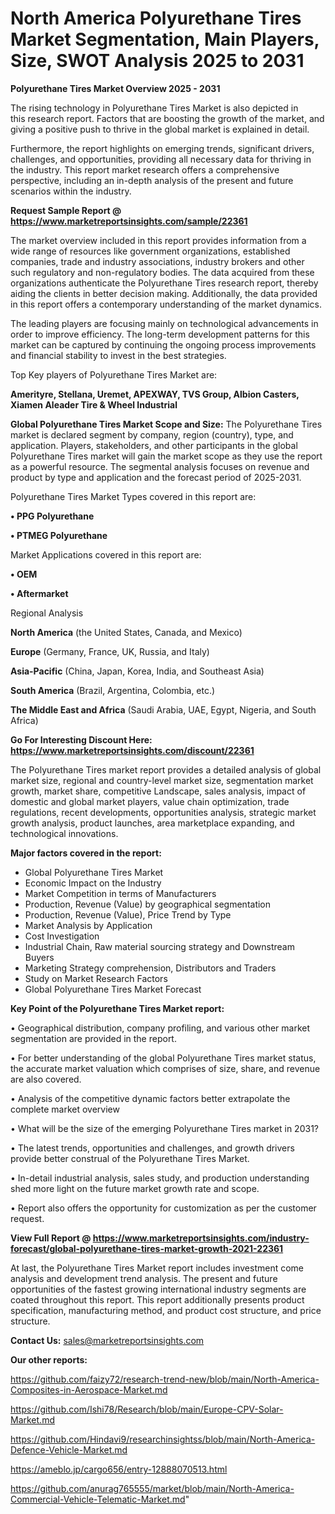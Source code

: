 # North America Polyurethane Tires Market Segmentation, Main Players, Size, SWOT Analysis 2025 to 2031

<Strong> Polyurethane Tires Market Overview 2025 - 2031</strong>

The rising technology in Polyurethane Tires Market is also depicted in this research report. Factors that are boosting the growth of the market, and giving a positive push to thrive in the global market is explained in detail.

Furthermore, the report highlights on emerging trends, significant drivers, challenges, and opportunities, providing all necessary data for thriving in the industry. This report market research offers a comprehensive perspective, including an in-depth analysis of the present and future scenarios within the industry.

<strong>Request Sample Report @ <a href=https://www.marketreportsinsights.com/sample/22361>https://www.marketreportsinsights.com/sample/22361</a></strong>

The market overview included in this report provides information from a wide range of resources like government organizations, established companies, trade and industry associations, industry brokers and other such regulatory and non-regulatory bodies. The data acquired from these organizations authenticate the Polyurethane Tires research report, thereby aiding the clients in better decision making. Additionally, the data provided in this report offers a contemporary understanding of the market dynamics.

The leading players are focusing mainly on technological advancements in order to improve efficiency. The long-term development patterns for this market can be captured by continuing the ongoing process improvements and financial stability to invest in the best strategies.

Top Key players of Polyurethane Tires Market are:

<strong>Amerityre, Stellana, Uremet, APEXWAY, TVS Group, Albion Casters, Xiamen Aleader Tire & Wheel Industrial</strong>

<strong><b>Global Polyurethane Tires Market Scope and Size:</b></strong>
The Polyurethane Tires market is declared segment by company, region (country), type, and application. Players, stakeholders, and other participants in the global Polyurethane Tires market will gain the market scope as they use the report as a powerful resource. The segmental analysis focuses on revenue and product by type and application and the forecast period of 2025-2031.

Polyurethane Tires Market Types covered in this report are:

<strong>• PPG Polyurethane

• PTMEG Polyurethane</strong>

Market Applications covered in this report are:

<strong>• OEM

• Aftermarket</strong> 

Regional Analysis

<strong>North America</strong> (the United States, Canada, and Mexico)

<strong>Europe</strong> (Germany, France, UK, Russia, and Italy)

<strong>Asia-Pacific</strong> (China, Japan, Korea, India, and Southeast Asia)

<strong>South America</strong> (Brazil, Argentina, Colombia, etc.)

<strong>The Middle East and Africa</strong> (Saudi Arabia, UAE, Egypt, Nigeria, and South Africa)

<strong>Go For Interesting Discount Here: <a href=https://www.marketreportsinsights.com/discount/22361>https://www.marketreportsinsights.com/discount/22361</a></strong>

The Polyurethane Tires market report provides a detailed analysis of global market size, regional and country-level market size, segmentation market growth, market share, competitive Landscape, sales analysis, impact of domestic and global market players, value chain optimization, trade regulations, recent developments, opportunities analysis, strategic market growth analysis, product launches, area marketplace expanding, and technological innovations.

<strong><b>Major factors covered in the report:</b></strong>
<ul>
  <li>Global Polyurethane Tires Market </li>
  <li>Economic Impact on the Industry</li>
  <li>Market Competition in terms of Manufacturers</li>
  <li>Production, Revenue (Value) by geographical segmentation</li>
  <li>Production, Revenue (Value), Price Trend by Type</li>
  <li>Market Analysis by Application</li>
  <li>Cost Investigation</li>
  <li>Industrial Chain, Raw material sourcing strategy and Downstream Buyers</li>
  <li>Marketing Strategy comprehension, Distributors and Traders</li>
  <li>Study on Market Research Factors</li>
  <li>Global Polyurethane Tires Market Forecast</li>
</ul>

<strong><b>Key Point of the Polyurethane Tires Market report:</b></strong>

• Geographical distribution, company profiling, and various other market segmentation are provided in the report.

• For better understanding of the global Polyurethane Tires market status, the accurate market valuation which comprises of size, share, and revenue are also covered.

• Analysis of the competitive dynamic factors better extrapolate the complete market overview

• What will be the size of the emerging Polyurethane Tires market in 2031?

• The latest trends, opportunities and challenges, and growth drivers provide better construal of the Polyurethane Tires Market.

• In-detail industrial analysis, sales study, and production understanding shed more light on the future market growth rate and scope.

• Report also offers the opportunity for customization as per the customer request.

<strong><b>View Full Report @ <a href=https://www.marketreportsinsights.com/industry-forecast/global-polyurethane-tires-market-growth-2021-22361>https://www.marketreportsinsights.com/industry-forecast/global-polyurethane-tires-market-growth-2021-22361</a></b></strong>


At last, the Polyurethane Tires Market report includes investment come analysis and development trend analysis. The present and future opportunities of the fastest growing international industry segments are coated throughout this report. This report additionally presents product specification, manufacturing method, and product cost structure, and price structure.

<strong>Contact Us:</strong>
sales@marketreportsinsights.com

<strong>Our other reports:</strong>

<a href=https://github.com/faizy72/research-trend-new/blob/main/North-America-Composites-in-Aerospace-Market.md>https://github.com/faizy72/research-trend-new/blob/main/North-America-Composites-in-Aerospace-Market.md</a>

<a href=https://github.com/Ishi78/Research/blob/main/Europe-CPV-Solar-Market.md>https://github.com/Ishi78/Research/blob/main/Europe-CPV-Solar-Market.md</a>

<a href=https://github.com/Hindavi9/researchinsightss/blob/main/North-America-Defence-Vehicle-Market.md>https://github.com/Hindavi9/researchinsightss/blob/main/North-America-Defence-Vehicle-Market.md</a>

<a href=https://ameblo.jp/cargo656/entry-12888070513.html>https://ameblo.jp/cargo656/entry-12888070513.html</a>

<a href=https://github.com/anurag765555/market/blob/main/North-America-Commercial-Vehicle-Telematic-Market.md>https://github.com/anurag765555/market/blob/main/North-America-Commercial-Vehicle-Telematic-Market.md</a>"
